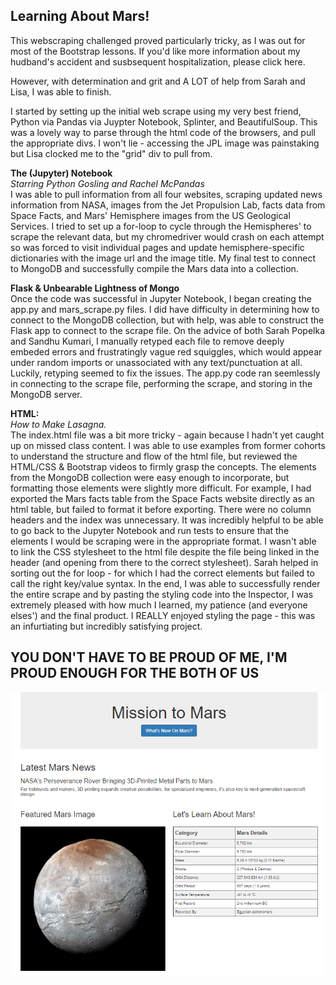 <h2><strong>Learning About Mars!</strong></h2>

This webscraping challenged proved particularly tricky, as I was out for most of the Bootstrap lessons. If you'd like more information about my hudband's accident and susbsequent hospitalization, please click here. 

However, with determination and grit and A LOT of help from Sarah and Lisa, I was able to finish. 

I started by setting up the initial web scrape using my very best friend, Python via Pandas via Juypter Notebook, Splinter, and BeautifulSoup. This was a lovely way to parse through the html code of the browsers, and pull the appropriate divs. I won't lie - accessing the JPL image was painstaking but Lisa clocked me to the "grid" div to pull from. 

<strong>The (Jupyter) Notebook</strong><br>
<i>Starring Python Gosling and Rachel McPandas</i> <br>
I was able to pull information from all four websites, scraping updated news information from NASA, images from the Jet Propulsion Lab, facts data from Space Facts, and Mars' Hemisphere images from the US Geological Services. I tried to set up a for-loop to cycle through the Hemispheres' to scrape the relevant data, but my chromedriver would crash on each attempt so was forced to visit individual pages and update hemisphere-specific dictionaries with the image url and the image title. My final test to connect to MongoDB and successfully compile the Mars data into a collection. 

<strong>Flask & Unbearable Lightness of Mongo</strong><br>
Once the code was successful in Jupyter Notebook, I began creating the app.py and mars_scrape.py files. I did have difficulty in determining how to connect to the MongoDB collection, but with help, was able to construct the Flask app to connect to the scrape file. On the advice of both Sarah Popelka and Sandhu Kumari, I manually retyped each file to remove deeply embeded errors and frustratingly vague red squiggles, which would appear under random imports or unassociated with any text/punctuation at all. Luckily, retyping seemed to fix the issues. The app.py code ran seemlessly in connecting to the scrape file, performing the scrape, and storing in the MongoDB server. 

<strong>HTML: </strong> <br>
<i>How to Make Lasagna.</i><br>
The index.html file was a bit more tricky - again because I hadn't yet caught up on missed class content. I was able to use examples from former cohorts to understand the structure and flow of the html file, but reviewed the HTML/CSS & Bootstrap videos to firmly grasp the concepts. The elements from the MongoDB collection were easy enough to incorporate, but formatting those elements were slightly more difficult. For example, I had exported the Mars facts table from the Space Facts website directly as an html table, but failed to format it before exporting. There were no column headers and the index was unnecessary. It was incredibly helpful to be able to go back to the Jupyter Notebook and run tests to ensure that the elements I would be scraping were in the appropriate format. I wasn't able to link the CSS stylesheet to the html file despite the file being linked in the header (and opening from there to the correct stylesheet). Sarah helped in sorting out the for loop - for which I had the correct elements but failed to call the right key/value syntax. In the end, I was able to successfully render the entire scrape and by pasting the styling code into the Inspector, I was extremely pleased with how much I learned, my patience (and everyone elses') and the final product. I REALLY enjoyed styling the page - this was an infurtiating but incredibly satisfying project. 

<h2 text-align: center> YOU DON'T HAVE TO BE PROUD OF ME, I'M PROUD ENOUGH FOR THE BOTH OF US </h2>
<img src="https://github.com/AmberGershman/web-scraping-challenge/blob/master/Mars%20Website%20(head).PNG" alt = "Do you SEE how pretty this is?">
